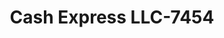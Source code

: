 ---
f_zip-code: 36401
f_state-code: AL
title: Cash Express LLC-7454
f_phone: 251-578-6940
f_city-only: Evergreen
f_address: Belleview Ave Evergreen
f_location-unique-id: '7454'
slug: cash-express-llc-7454
updated-on: '2024-05-30T13:46:58.046Z'
created-on: '2024-05-30T13:36:59.803Z'
published-on: '2024-05-30T13:54:32.469Z'
f_city-state: cms/city/evergreen-al.md
f_company: cms/company/cash-express-llc.md
f_state: cms/state/alabama.md
layout: '[payday-loan].html'
tags: payday-loan
---
